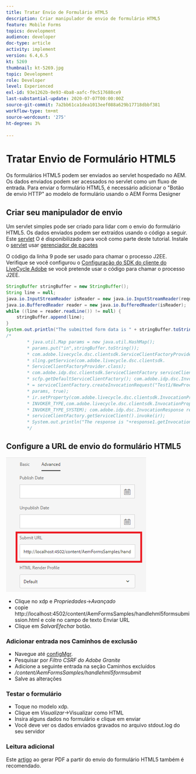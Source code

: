 ```yaml
---
title: Tratar Envio de Formulário HTML5
description: Criar manipulador de envio de formulário HTML5
feature: Mobile Forms
topics: development
audience: developer
doc-type: article
activity: implement
version: 6.4,6.5
kt: 5269
thumbnail: kt-5269.jpg
topic: Development
role: Developer
level: Experienced
exl-id: 93e1262b-0e93-4ba8-aafc-f9c517688ce9
last-substantial-update: 2020-07-07T00:00:00Z
source-git-commit: 7a2bb61ca1dea1013eef088a629b17718dbbf381
workflow-type: tm+mt
source-wordcount: '275'
ht-degree: 3%

---
```


# Tratar Envio de Formulário HTML5

Os formulários HTML5 podem ser enviados ao servlet hospedado no AEM. Os dados enviados podem ser acessados no servlet como um fluxo de entrada. Para enviar o formulário HTML5, é necessário adicionar o &quot;Botão de envio HTTP&quot; ao modelo de formulário usando o AEM Forms Designer

## Criar seu manipulador de envio

Um servlet simples pode ser criado para lidar com o envio do formulário HTML5. Os dados enviados podem ser extraídos usando o código a seguir. Este [servlet](assets/html5-submit-handler.zip) O é disponibilizado para você como parte deste tutorial. Instale o [servlet](assets/html5-submit-handler.zip) usar [gerenciador de pacotes](http://localhost:4502/crx/packmgr/index.jsp)

O código da linha 9 pode ser usado para chamar o processo J2EE. Verifique se você configurou o [Configuração do SDK do cliente do LiveCycle Adobe](https://helpx.adobe.com/aem-forms/6/submit-form-data-livecycle-process.html) se você pretende usar o código para chamar o processo J2EE.

```java
StringBuffer stringBuffer = new StringBuffer();
String line = null;
java.io.InputStreamReader isReader = new java.io.InputStreamReader(request.getInputStream(), "UTF-8");
java.io.BufferedReader reader = new java.io.BufferedReader(isReader);
while ((line = reader.readLine()) != null) {
    stringBuffer.append(line);
}
System.out.println("The submitted form data is " + stringBuffer.toString());
/*
        * java.util.Map params = new java.util.HashMap();
        * params.put("in",stringBuffer.toString());
        * com.adobe.livecycle.dsc.clientsdk.ServiceClientFactoryProvider scfp =
        * sling.getService(com.adobe.livecycle.dsc.clientsdk.
        * ServiceClientFactoryProvider.class);
        * com.adobe.idp.dsc.clientsdk.ServiceClientFactory serviceClientFactory =
        * scfp.getDefaultServiceClientFactory(); com.adobe.idp.dsc.InvocationRequest ir
        * = serviceClientFactory.createInvocationRequest("Test1/NewProcess1", "invoke",
        * params, true);
        * ir.setProperty(com.adobe.livecycle.dsc.clientsdk.InvocationProperties.
        * INVOKER_TYPE,com.adobe.livecycle.dsc.clientsdk.InvocationProperties.
        * INVOKER_TYPE_SYSTEM); com.adobe.idp.dsc.InvocationResponse response1 =
        * serviceClientFactory.getServiceClient().invoke(ir);
        * System.out.println("The response is "+response1.getInvocationId());
        */
```


## Configure a URL de envio do formulário HTML5

![submit-url](assets/submit-url.PNG)

* Clique no xdp e _Propriedades_->_Avançado_
* copie http://localhost:4502/content/AemFormsSamples/handlehml5formsubmission.html e cole no campo de texto Enviar URL
* Clique em _SalvarEfechar_ botão.

### Adicionar entrada nos Caminhos de exclusão

* Navegue até [configMgr](http://localhost:4502/system/console/configMgr).
* Pesquisar por _Filtro CSRF do Adobe Granite_
* Adicione a seguinte entrada na seção Caminhos excluídos
* _/content/AemFormsSamples/handlehml5formsubmit_
* Salve as alterações

### Testar o formulário

* Toque no modelo xdp.
* Clique em _Visualizar_->Visualizar como HTML
* Insira alguns dados no formulário e clique em enviar
* Você deve ver os dados enviados gravados no arquivo stdout.log do seu servidor

### Leitura adicional

Este [artigo](https://experienceleague.adobe.com/docs/experience-manager-learn/forms/document-services/generate-pdf-from-mobile-form-submission-article.html) ao gerar PDF a partir do envio do formulário HTML5 também é recomendado.

